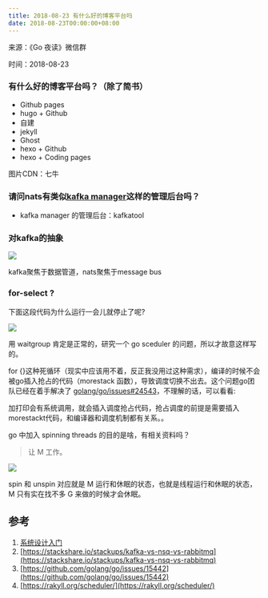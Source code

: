 ```yaml
---
title: 2018-08-23 有什么好的博客平台吗
date: 2018-08-23T00:00:00+08:00
---
```

来源：《Go 夜读》微信群

时间：2018-08-23

### 有什么好的博客平台吗？（除了简书）

- Github pages
- hugo + Github
- 自建
- jekyll
- Ghost
- hexo + Github
- hexo + Coding pages

图片CDN：七牛

### 请问nats有类似[kafka manager](https://github.com/yahoo/kafka-manager)这样的管理后台吗？

- kafka manager 的管理后台：kafkatool

### 对kafka的抽象

![](/images/2018-08-23-kafka-producer-consumer.png)

kafka聚焦于数据管道，nats聚焦于message bus

### for-select ?

下面这段代码为什么运行一会儿就停止了呢?

![](/images/2018-08-23-for-select.png)

用 waitgroup 肯定是正常的，研究一个 go sceduler 的问题，所以才故意这样写的。

for {}这种死循环（现实中应该用不着，反正我没用过这种需求），编译的时候不会被go插入抢占的代码（morestack 函数），导致调度切换不出去。这个问题go团队已经在着手解决了 [golang/go/issues#24543](https://github.com/golang/go/issues/24543)，不理解的话，可以看看:[](https://tonybai.com/2017/11/23/the-simple-analysis-of-goroutine-schedule-examples/)

加打印会有系统调用，就会插入调度抢占代码，抢占调度的前提是需要插入morestackt代码，和编译器和调度机制都有关系。。

go 中加入 spinning threads 的目的是啥，有相关资料吗？
>让 M 工作。

![](/images/2018-08-23-spinning.png)

spin 和 unspin 对应就是 M 运行和休眠的状态，也就是线程运行和休眠的状态，M 只有实在找不多 G 来做的时候才会休眠。

## 参考

1. [系统设计入门](https://github.com/donnemartin/system-design-primer/blob/master/README-zh-Hans.md)
2. [https://stackshare.io/stackups/kafka-vs-nsq-vs-rabbitmq](https://stackshare.io/stackups/kafka-vs-nsq-vs-rabbitmq)
3. [https://github.com/golang/go/issues/15442](https://github.com/golang/go/issues/15442)
4. [https://rakyll.org/scheduler/](https://rakyll.org/scheduler/)

